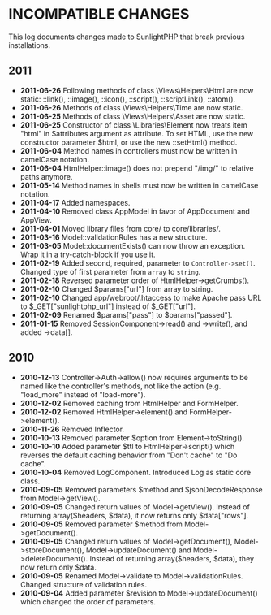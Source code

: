 # INCOMPATIBLE CHANGES

This log documents changes made to SunlightPHP that break previous installations.

## 2011

* **2011-06-26** Following methods of class \Views\Helpers\Html are now static: ::link(), ::image(), ::icon(), ::script(), ::scriptLink(), ::atom().
* **2011-06-26** Methods of class \Views\Helpers\Time are now static.
* **2011-06-25** Methods of class \Views\Helpers\Asset are now static. 
* **2011-06-25** Constructor of class \Libraries\Element now treats item "html" in $attributes argument as attribute. To set HTML, use the new constructor parameter $html, or use the new ::setHtml() method. 
* **2011-06-04** Method names in controllers must now be written in camelCase notation.
* **2011-06-04** HtmlHelper::image() does not prepend "/img/" to relative paths anymore.
* **2011-05-14** Method names in shells must now be written in camelCase notation.
* **2011-04-17** Added namespaces.
* **2011-04-10** Removed class AppModel in favor of AppDocument and AppView.
* **2011-04-01** Moved library files from core/ to core/libraries/.
* **2011-03-16** Model::validationRules has a new structure.
* **2011-03-05** Model::documentExists() can now throw an exception. Wrap it in a try-catch-block if you use it.
* **2011-02-19** Added second, required, parameter to `Controller->set()`. Changed type of first parameter from `array` to `string`.
* **2011-02-18** Reversed parameter order of HtmlHelper->getCrumbs().
* **2011-02-10** Changed $params["url"] from array to string.
* **2011-02-10** Changed app/webroot/.htaccess to make Apache pass URL to $_GET["sunlightphp_url"] instead of $_GET["url"].
* **2011-02-09** Renamed $params["pass"] to $params["passed"].
* **2011-01-15** Removed SessionComponent->read() and ->write(), and added ->data[].

## 2010

* **2010-12-13** Controller->Auth->allow() now requires arguments to be named like the controller's methods, not like the action (e.g. "load_more" instead of "load-more").
* **2010-12-02** Removed caching from HtmlHelper and FormHelper.
* **2010-12-02** Removed HtmlHelper->element() and FormHelper->element().
* **2010-11-26** Removed Inflector.
* **2010-10-13** Removed parameter $option from Element->toString().
* **2010-10-10** Added parameter $ttl to HtmlHelper->script() which reverses the default caching behavior from "Don't cache" to "Do cache".
* **2010-10-04** Removed LogComponent. Introduced Log as static core class.
* **2010-09-05** Removed parameters $method and $jsonDecodeResponse from Model->getView().
* **2010-09-05** Changed return values of Model->getView(). Instead of returning array($headers, $data), it now returns only $data["rows"].
* **2010-09-05** Removed parameter $method from Model->getDocument().
* **2010-09-05** Changed return values of Model->getDocument(), Model->storeDocument(), Model->updateDocument() and Model->deleteDocument(). Instead of returning array($headers, $data), they now return only $data.
* **2010-09-05** Renamed Model->validate to Model->validationRules. Changed structure of validation rules.
* **2010-09-04** Added parameter $revision to Model->updateDocument() which changed the order of parameters.
